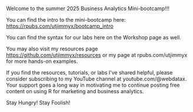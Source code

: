 Welcome to the summer 2025 Business Analytics Mini-bootcamp!!! 

You can find the intro to the mini-bootcamp here: https://rpubs.com/utjimmyx/bootcamp_intro

You can find the syntax for our labs here on the Workshop page as well. 

You may also visit my resources page https://github.com/utjimmyx/resources or my page at rpubs.com/utjimmyx for more hands-on examples. 



If you find the resources, tutorials, or labs I’ve shared helpful, please consider subscribing to my YouTube channel at youtube.com/@webdatax. Your support goes a long way in motivating me to continue posting free content on using R for marketing and business analytics.

Stay Hungry! Stay Foolish!


